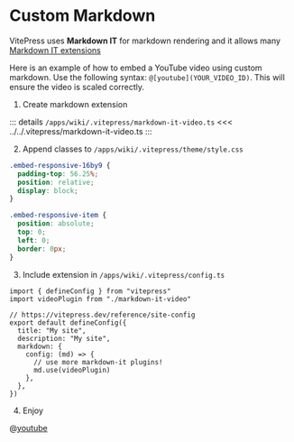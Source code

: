# Custom Markdown

VitePress uses **Markdown IT** for markdown rendering and it allows many [Markdown IT extensions](https://vitepress.dev/guide/markdown#advanced-configuration)

Here is an example of how to embed a YouTube video using custom markdown. Use the following syntax: `@[youtube](YOUR_VIDEO_ID)`. This will ensure the video is scaled correctly.

1. Create markdown extension

::: details `/apps/wiki/.vitepress/markdown-it-video.ts`
<<< ../../.vitepress/markdown-it-video.ts
:::

2. Append classes to `/apps/wiki/.vitepress/theme/style.css`

```css
.embed-responsive-16by9 {
  padding-top: 56.25%;
  position: relative;
  display: block;
}

.embed-responsive-item {
  position: absolute;
  top: 0;
  left: 0;
  border: 0px;
}
```

3. Include extension in `/apps/wiki/.vitepress/config.ts`

```ts{2,8-13}
import { defineConfig } from "vitepress"
import videoPlugin from "./markdown-it-video"

// https://vitepress.dev/reference/site-config
export default defineConfig({
  title: "My site",
  description: "My site",
  markdown: {
    config: (md) => {
      // use more markdown-it plugins!
      md.use(videoPlugin)
    },
  },
})

```

4. Enjoy

@[youtube](mSd9nmPM7Vg)
